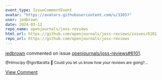 ```yaml
---
event_type: IssueCommentEvent
avatar: "https://avatars.githubusercontent.com/u/3303?"
user: jedbrown
date: 2024-03-12
repo_name: openjournals/joss-reviews
html_url: https://github.com/openjournals/joss-reviews/issues/6101
repo_url: https://github.com/openjournals/joss-reviews
---
```


<a href='https://github.com/jedbrown' target='_blank'>jedbrown</a> commented on issue <a href='https://github.com/openjournals/joss-reviews/issues/6101' target='_blank'>openjournals/joss-reviews#6101</a>.

<small>@Himscipy @IgorBaratta :wave: Could you let us know how your reviews are going?...</small>

<a href='https://github.com/openjournals/joss-reviews/issues/6101' target='_blank'>View Comment</a>